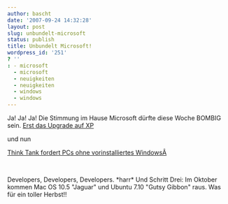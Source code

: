 ```yaml
---
author: bascht
date: '2007-09-24 14:32:28'
layout: post
slug: unbundelt-microsoft
status: publish
title: Unbundelt Microsoft!
wordpress_id: '251'
? ''
: - microsoft
  - microsoft
  - neuigkeiten
  - neuigkeiten
  - windows
  - windows
---
```


Ja! Ja! Ja! Die Stimmung im Hause Microsoft dürfte diese Woche
BOMBIG sein.
[Erst das Upgrade auf XP](http://www.heise.de/newsticker/meldung/96382)

und nun

[Think Tank fordert PCs ohne vorinstalliertes WindowsÂ](http://www.globalisation.eu/briefings/competition-policy/unbundling-microsoft-windows-200709231241/)

 

Developers, Developers, Developers. \*harr\* Und Schritt Drei: Im
Oktober kommen Mac OS 10.5 "Jaguar" und Ubuntu 7.10 "Gutsy Gibbon"
raus. Was für ein toller Herbst!!



